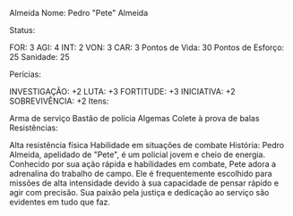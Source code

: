 Almeida
Nome: Pedro "Pete" Almeida

Status:

FOR: 3
AGI: 4
INT: 2
VON: 3
CAR: 3
Pontos de Vida: 30 Pontos de Esforço: 25 Sanidade: 25

Perícias:

INVESTIGAÇÃO: +2
LUTA: +3
FORTITUDE: +3
INICIATIVA: +2
SOBREVIVÊNCIA: +2
Itens:

Arma de serviço
Bastão de polícia
Algemas
Colete à prova de balas
Resistências:

Alta resistência física
Habilidade em situações de combate
História: Pedro Almeida, apelidado de "Pete", é um policial jovem e cheio de energia. Conhecido por sua ação rápida e habilidades em combate, Pete adora a adrenalina do trabalho de campo. Ele é frequentemente escolhido para missões de alta intensidade devido à sua capacidade de pensar rápido e agir com precisão. Sua paixão pela justiça e dedicação ao serviço são evidentes em tudo que faz.
